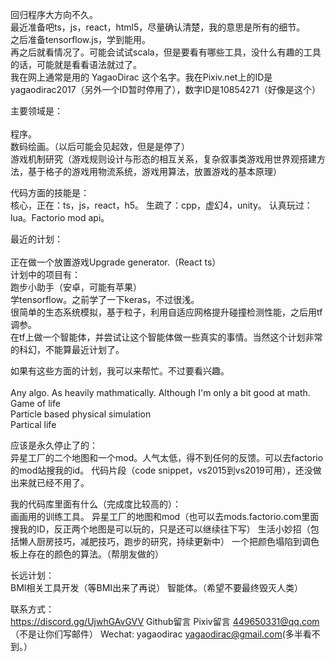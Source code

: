 回归程序大方向不久。
<br/>最近准备吧ts，js，react，html5，尽量确认清楚，我的意思是所有的细节。
<br/>之后准备tensorflow.js，学到能用。
<br/>再之后就看情况了。可能会试试scala，但是要看有哪些工具，没什么有趣的工具的话，可能就是看看语法就过了。
<br/>我在网上通常是用的 YagaoDirac 这个名字。我在Pixiv.net上的ID是yagaodirac2017（另外一个ID暂时停用了），数字ID是10854271（好像是这个）

主要领域是：
<br/>
<br/>程序。
<br/>数码绘画。（以后可能会见起效，但是是停了）
<br/>游戏机制研究（游戏规则设计与形态的相互关系，复杂叙事类游戏用世界观搭建方法，基于格子的游戏用物流系统，游戏用算法，放置游戏的基本原理）

代码方面的技能是：
<br/>
核心，正在：ts，js，react，h5。
生疏了：cpp，虚幻4，unity。
认真玩过：lua。Factorio mod api。

最近的计划：
<br/>
<br/>正在做一个放置游戏Upgrade generator.（React ts）
<br/>计划中的项目有：
<br/>跑步小助手（安卓，可能有苹果）
<br/>学tensorflow。之前学了一下keras，不过很浅。
<br/>很简单的生态系统模拟，基于粒子，利用自适应网格提升碰撞检测性能，之后用tf调参。
<br/>在tf上做一个智能体，并尝试让这个智能体做一些真实的事情。当然这个计划非常的科幻，不能算最近计划了。

如果有这些方面的计划，我可以来帮忙。不过要看兴趣。
<br/>
<br/>Any algo. As heavily mathmatically. Although I'm only a bit good at math.
<br/>Game of life
<br/>Particle based physical simulation
<br/>Partical life

应该是永久停止了的：
<br/>
异星工厂的二个地图和一个mod。人气太低，得不到任何的反馈。可以去factorio的mod站搜我的id。
代码片段（code snippet，vs2015到vs2019可用），还没做出来就已经不用了。

我的代码库里面有什么（完成度比较高的）：
<br/>
画画用的训练工具。
异星工厂的地图和mod（也可以去mods.factorio.com里面搜我的ID，反正两个地图是可以玩的，只是还可以继续往下写）
生活小妙招（包括懒人厨房技巧，减肥技巧，跑步的研究，持续更新中）
一个把颜色塌陷到调色板上存在的颜色的算法。（帮朋友做的）

长远计划：
<br/>
BMI相关工具开发（等BMI出来了再说）
智能体。（希望不要最终毁灭人类）

联系方式：
<br/>
https://discord.gg/UjwhGAvGVV
Github留言
Pixiv留言
449650331@qq.com（不是让你们写邮件）
Wechat: yagaodirac
yagaodirac@gmail.com(多半看不到。）

<!---
YagaoDirac/YagaoDirac is a ✨ special ✨ repository because its `README.md` (this file) appears on your GitHub profile.
You can click the Preview link to take a look at your changes.
--->

